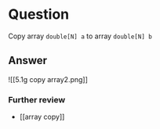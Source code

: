 # Question
Copy array `double[N] a` to array `double[N] b`
## Answer
![[5.1g copy array2.png]]
### Further review
- [[array copy]]